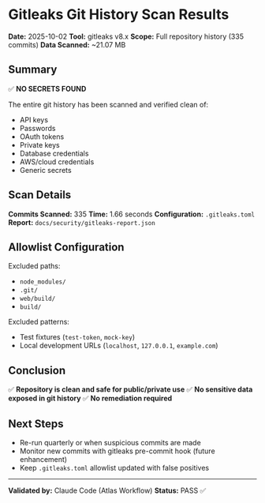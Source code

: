 # Gitleaks Git History Scan Results

**Date:** 2025-10-02
**Tool:** gitleaks v8.x
**Scope:** Full repository history (335 commits)
**Data Scanned:** ~21.07 MB

## Summary

✅ **NO SECRETS FOUND**

The entire git history has been scanned and verified clean of:
- API keys
- Passwords
- OAuth tokens
- Private keys
- Database credentials
- AWS/cloud credentials
- Generic secrets

## Scan Details

**Commits Scanned:** 335
**Time:** 1.66 seconds
**Configuration:** `.gitleaks.toml`
**Report:** `docs/security/gitleaks-report.json`

## Allowlist Configuration

Excluded paths:
- `node_modules/`
- `.git/`
- `web/build/`
- `build/`

Excluded patterns:
- Test fixtures (`test-token`, `mock-key`)
- Local development URLs (`localhost`, `127.0.0.1`, `example.com`)

## Conclusion

✅ **Repository is clean and safe for public/private use**
✅ **No sensitive data exposed in git history**
✅ **No remediation required**

## Next Steps

- Re-run quarterly or when suspicious commits are made
- Monitor new commits with gitleaks pre-commit hook (future enhancement)
- Keep `.gitleaks.toml` allowlist updated with false positives

---

**Validated by:** Claude Code (Atlas Workflow)
**Status:** PASS ✅
